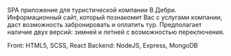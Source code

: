 SPA приложение для туристической компании В Дебри. Информационный сайт, который познакомит Вас с услугами компании, даст возможность забронировать и оплатить тур. Предполагает наличие двух версий: зимней и летней с возможностью переключения.

Front: HTML5, SCSS, React
Backend: NodeJS, Express, MongoDB